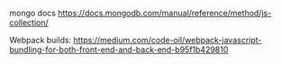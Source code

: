 mongo docs
https://docs.mongodb.com/manual/reference/method/js-collection/

Webpack builds:
https://medium.com/code-oil/webpack-javascript-bundling-for-both-front-end-and-back-end-b95f1b429810
